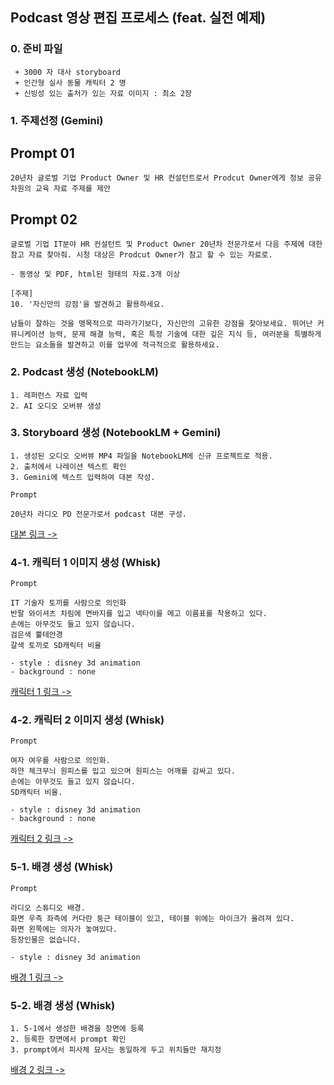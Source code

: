 
## Podcast 영상 편집 프로세스 (feat. 실전 예제)


### 0. 준비 파일
```
 + 3000 자 대사 storyboard
 + 인간형 실사 동물 캐릭터 2 명
 + 신빙성 있는 출처가 있는 자료 이미지 : 최소 2장
```

### 1. 주제선정 (Gemini)

## Prompt 01
```
20년차 글로벌 기업 Product Owner 및 HR 컨설턴트로서 Prodcut Owner에게 정보 공유 차원의 교육 자료 주제를 제안
```
## Prompt 02
```
글로벌 기업 IT분야 HR 컨설턴트 및 Product Owner 20년차 전문가로서 다음 주제에 대한 참고 자료 찾아줘. 시청 대상은 Prodcut Owner가 참고 할 수 있는 자료로.

- 동영상 및 PDF, html된 형태의 자료.3개 이상

[주제]
10. '자신만의 강점'을 발견하고 활용하세요.

남들이 잘하는 것을 맹목적으로 따라가기보다, 자신만의 고유한 강점을 찾아보세요. 뛰어난 커뮤니케이션 능력, 문제 해결 능력, 혹은 특정 기술에 대한 깊은 지식 등, 여러분을 특별하게 만드는 요소들을 발견하고 이를 업무에 적극적으로 활용하세요.
```

### 2. Podcast 생성 (NotebookLM)
```
1. 레퍼런스 자료 입력
2. AI 오디오 오버뷰 생성

```

### 3. Storyboard 생성 (NotebookLM + Gemini)
```
1. 생성된 오디오 오버뷰 MP4 파일을 NotebookLM에 신규 프로젝트로 적용.
2. 출처에서 나레이션 텍스트 확인
3. Gemini에 텍스트 입력하여 대본 작성.

Prompt

20년차 라디오 PD 전문가로서 podcast 대본 구성.
```
[대본 링크 ->]()

### 4-1. 캐릭터 1 이미지 생성 (Whisk)
```
Prompt

IT 기술자 토끼를 사람으로 의인화
반팔 와이셔츠 차림에 면바지를 입고 넥타이를 메고 이름표를 착용하고 있다.
손에는 아무것도 들고 있지 않습니다.
검은색 뿔테안경
갈색 토끼로 SD캐릭터 비율

- style : disney 3d animation
- background : none
```
[캐릭터 1 링크 ->](https://labs.google/fx/ko/tools/whisk/share/184dggs6i0000)

### 4-2. 캐릭터 2 이미지 생성 (Whisk)
```
Prompt

여자 여우를 사람으로 의인화.
하얀 체크무늬 원피스를 입고 있으며 원피스는 어깨를 감싸고 있다.
손에는 아무것도 들고 있지 않습니다.
SD캐릭터 비율.

- style : disney 3d animation
- background : none
```
[캐릭터 2 링크 ->](https://labs.google/fx/ko/tools/whisk/share/4sc14lcoo0000)

### 5-1. 배경 생성 (Whisk)
```
Prompt

라디오 스튜디오 배경.
화면 우측 좌측에 커다란 둥근 테이블이 있고, 테이블 위에는 마이크가 올려져 있다.
화면 왼쪽에는 의자가 놓여있다.
등장인물은 없습니다.

- style : disney 3d animation
```
[배경 1 링크 ->](https://labs.google/fx/ko/tools/whisk/share/0h1f9f9qh0000)

### 5-2. 배경 생성 (Whisk)
```
1. 5-1에서 생성한 배경을 장면에 등록
2. 등록한 장면에서 prompt 확인
3. prompt에서 피사체 묘사는 동일하게 두고 위치들만 재지정
```
[배경 2 링크 ->](https://labs.google/fx/ko/tools/whisk/share/7bqc8aabk0000)
